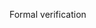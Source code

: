<span id="title">Formal verification</span>

<div id="body">

<include src="what/unit-inParent-asPanel.md" boilerplate />

</div>
